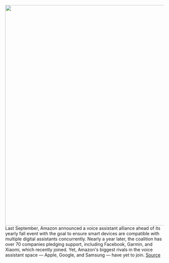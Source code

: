 <img src='https://cdn.vox-cdn.com/thumbor/I2oSLaR9hFbbAzthyhoFN5db3rs=/0x0:2040x1356/1200x800/filters:focal(857x515:1183x841)/cdn.vox-cdn.com/uploads/chorus_image/image/67379626/DSCF0278.0.0.jpeg' width='700px' /><br/>
Last September, Amazon announced a voice assistant alliance ahead of its yearly fall event with the goal to ensure smart devices are compatible with multiple digital assistants concurrently. Nearly a year later, the coalition has over 70 companies pledging support, including Facebook, Garmin, and Xiaomi, which recently joined. Yet, Amazon's biggest rivals in the voice assistant space — Apple, Google, and Samsung — have yet to join.
<a href='https://www.theverge.com/2020/9/9/21429893/amazon-voice-interoperability-initiative-alexa-apple-google-samsung'> Source <a/>